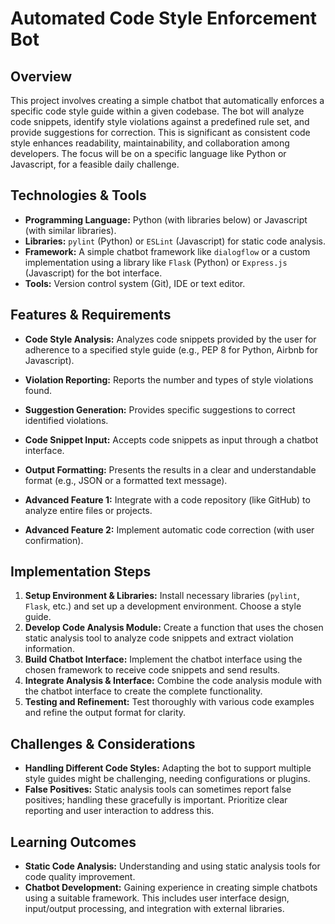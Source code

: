 # Automated Code Style Enforcement Bot

## Overview

This project involves creating a simple chatbot that automatically enforces a specific code style guide within a given codebase. The bot will analyze code snippets, identify style violations against a predefined rule set, and provide suggestions for correction. This is significant as consistent code style enhances readability, maintainability, and collaboration among developers.  The focus will be on a specific language like Python or Javascript, for a feasible daily challenge.

## Technologies & Tools

- **Programming Language:** Python (with libraries below) or Javascript (with similar libraries).
- **Libraries:** `pylint` (Python) or `ESLint` (Javascript) for static code analysis.
- **Framework:** A simple chatbot framework like `dialogflow` or a custom implementation using a library like `Flask` (Python) or `Express.js` (Javascript) for the bot interface.
- **Tools:**  Version control system (Git), IDE or text editor.


## Features & Requirements

- **Code Style Analysis:**  Analyzes code snippets provided by the user for adherence to a specified style guide (e.g., PEP 8 for Python, Airbnb for Javascript).
- **Violation Reporting:** Reports the number and types of style violations found.
- **Suggestion Generation:** Provides specific suggestions to correct identified violations.
- **Code Snippet Input:** Accepts code snippets as input through a chatbot interface.
- **Output Formatting:** Presents the results in a clear and understandable format (e.g., JSON or a formatted text message).

- **Advanced Feature 1:** Integrate with a code repository (like GitHub) to analyze entire files or projects.
- **Advanced Feature 2:** Implement automatic code correction (with user confirmation).


## Implementation Steps

1. **Setup Environment & Libraries:** Install necessary libraries (`pylint`, `Flask`, etc.) and set up a development environment. Choose a style guide.
2. **Develop Code Analysis Module:** Create a function that uses the chosen static analysis tool to analyze code snippets and extract violation information.
3. **Build Chatbot Interface:** Implement the chatbot interface using the chosen framework to receive code snippets and send results.
4. **Integrate Analysis & Interface:** Combine the code analysis module with the chatbot interface to create the complete functionality.
5. **Testing and Refinement:** Test thoroughly with various code examples and refine the output format for clarity.


## Challenges & Considerations

- **Handling Different Code Styles:** Adapting the bot to support multiple style guides might be challenging, needing configurations or plugins.
- **False Positives:**  Static analysis tools can sometimes report false positives; handling these gracefully is important.  Prioritize clear reporting and user interaction to address this.


## Learning Outcomes

- **Static Code Analysis:** Understanding and using static analysis tools for code quality improvement.
- **Chatbot Development:** Gaining experience in creating simple chatbots using a suitable framework.  This includes user interface design, input/output processing, and integration with external libraries.

